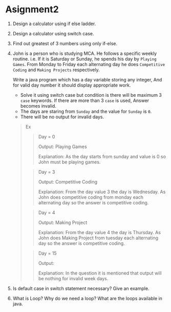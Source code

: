 # Asignment2

1. Design a calculator using if else ladder.
2. Design a calculator using switch case.
3. Find out greatest of 3 numbers using only if-else.
4. John is a person who is studying MCA. He follows a specific weekly routine.
   i.e. If it is Saturday or Sunday, he spends his day by `Playing Games`. From
   Monday to Friday each alternating day he does `Competitive Coding` and
   `Making Projects` respectively.

     Write a java program which has a day variable storing any integer, And for
     valid day number it should display appropriate work.

     - Solve it using switch case but condition is there will be maximum 3
       `case` keywords. If there are more than 3 `case` is used, Answer becomes
       invalid.
     - The days are staring from `Sunday` and the value for `Sunday` is `0`.
     - There will be no output for invalid days.

     > Ex
     >
     > > Day = 0
     > >
     > > Output: Playing Games
     > >
     > > Explanation: As the day starts from sunday and value is 0 so John must
     > > be playing games.
     >
     > > Day = 3
     > >
     > > Output: Competitive Coding
     > >
     > > Explanation: From the day value 3 the day is Wednesday. As John does
     > > competitive coding from monday each alternating day so the answer is
     > > competitive coding.
     >
     > > Day = 4
     > >
     > > Output: Making Project
     > >
     > > Explanation: From the day value 4 the day is Thursday. As John does
     > > Making Project from tuesday each alternating day so the answer is
     > > competitive coding.
     >
     > > Day = 15
     > >
     > > Output:
     > >
     > > Explanation: In the question it is mentioned that output will be
     > > nothing for invalid week days.

5. Is default case in switch statement necessary? Give an example.
6. What is Loop? Why do we need a loop? What are the loops available in java.
